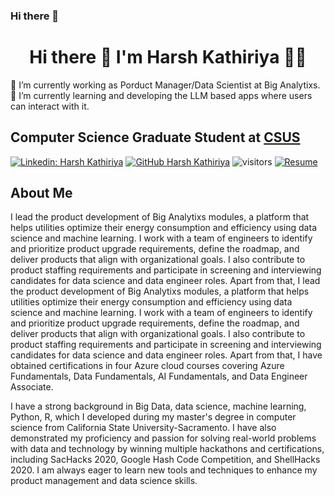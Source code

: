 ### Hi there 👋

<!--
**harsh9898/harsh9898** is a ✨ _special_ ✨ repository because its `README.md` (this file) appears on your GitHub profile.

Here are some ideas to get you started:

- 🔭 I’m currently working on ...
- 🌱 I’m currently learning ...
- 👯 I’m looking to collaborate on ...
- 🤔 I’m looking for help with ...
- 💬 Ask me about ...
- 📫 How to reach me: ...
- 😄 Pronouns: ...
- ⚡ Fun fact: ... -->

<h1 align='center'>
  Hi there 👋 I'm Harsh Kathiriya 👨‍💻
</h1>

🔭 I’m currently working as Porduct Manager/Data Scientist at Big Analytixs.
🌱 I’m currently learning and developing the LLM based apps where users can interact with it.

## Computer Science Graduate Student at <a href="https://www.csus.edu/">CSUS</a>

[![Linkedin: Harsh Kathiriya](https://img.shields.io/badge/-harshkathiriya-blue?style=flat-square&logo=Linkedin&logoColor=white&link=https://www.linkedin.com/in/harsh-kathiriya-895b7b126/)](https://www.linkedin.com/in/harsh-kathiriya-895b7b126/)
[![GitHub Harsh Kathiriya](https://img.shields.io/github/followers/harsh9898?label=follow&style=social)](https://github.com./harsh9898)
![visitors](https://visitor-badge.glitch.me/badge?page_id=harsh9898.visitor-badge)
[![Resume](https://img.shields.io/badge/Resume-Download-brightgreen)](https://drive.google.com/file/d/18w856Ttr8zLId_FSZl9sHzyyanKy9iRB/view?usp=sharing)


## About Me
I lead the product development of Big Analytixs modules, a platform that helps utilities optimize their energy consumption and efficiency using data science and machine learning. I work with a team of engineers to identify and prioritize product upgrade requirements, define the roadmap, and deliver products that align with organizational goals. I also contribute to product staffing requirements and participate in screening and interviewing candidates for data science and data engineer roles. Apart from that, I lead the product development of Big Analytixs modules, a platform that helps utilities optimize their energy consumption and efficiency using data science and machine learning. I work with a team of engineers to identify and prioritize product upgrade requirements, define the roadmap, and deliver products that align with organizational goals. I also contribute to product staffing requirements and participate in screening and interviewing candidates for data science and data engineer roles. Apart from that, I have obtained certifications in four Azure cloud courses covering Azure Fundamentals, Data Fundamentals, AI Fundamentals, and Data Engineer Associate.

I have a strong background in Big Data, data science, machine learning, Python, R, which I developed during my master's degree in computer science from California State University-Sacramento. I have also demonstrated my proficiency and passion for solving real-world problems with data and technology by winning multiple hackathons and certifications, including SacHacks 2020, Google Hash Code Competition, and ShellHacks 2020. I am always eager to learn new tools and techniques to enhance my product management and data science skills.


